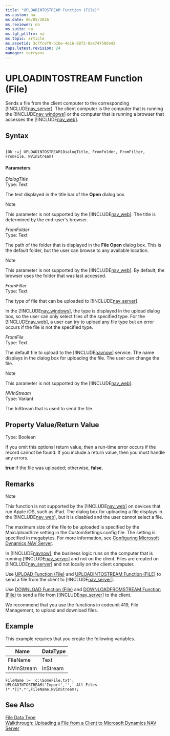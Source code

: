 ```yaml
---
title: "UPLOADINTOSTREAM Function (File)"
ms.custom: na
ms.date: 06/05/2016
ms.reviewer: na
ms.suite: na
ms.tgt_pltfrm: na
ms.topic: article
ms.assetid: 3c7fcef9-b1be-4e16-8872-8ae74750da42
caps.latest.revision: 24
manager: terryaus
---
```

# UPLOADINTOSTREAM Function (File)
Sends a file from the client computer to the corresponding [!INCLUDE[nav_server](../dynamics-nav/includes/nav_server_md.md)]. The client computer is the computer that is running the [!INCLUDE[nav_windows](../dynamics-nav/includes/nav_windows_md.md)] or the computer that is running a browser that accesses the [!INCLUDE[nav_web](../dynamics-nav/includes/nav_web_md.md)].  
  
## Syntax  
  
```  
  
[Ok :=] UPLOADINTOSTREAM(DialogTitle, FromFolder, FromFilter, FromFile, NVInStream)  
```  
  
#### Parameters  
 *DialogTitle*  
 Type: Text  
  
 The text displayed in the title bar of the **Open** dialog box.  
  
> [!NOTE]  
>  This parameter is not supported by the [!INCLUDE[nav_web](../dynamics-nav/includes/nav_web_md.md)]. The title is determined by the end\-user's browser.  
  
 *FromFolder*  
 Type: Text  
  
 The path of the folder that is displayed in the **File Open** dialog box. This is the default folder, but the user can browse to any available location.  
  
> [!NOTE]  
>  This parameter is not supported by the [!INCLUDE[nav_web](../dynamics-nav/includes/nav_web_md.md)]. By default, the browser uses the folder that was last accessed.  
  
 *FromFilter*  
 Type: Text  
  
 The type of file that can be uploaded to [!INCLUDE[nav_server](../dynamics-nav/includes/nav_server_md.md)].  
  
 In the [!INCLUDE[nav_windows](../dynamics-nav/includes/nav_windows_md.md)], the type is displayed in the upload dialog box, so the user can only select files of the specified type. For the [!INCLUDE[nav_web](../dynamics-nav/includes/nav_web_md.md)], a user can try to upload any file type but an error occurs if the file is not the specified type.  
  
 *FromFile*  
 Type: Text  
  
 The default file to upload to the [!INCLUDE[navnow](../dynamics-nav/includes/navnow_md.md)] service. The name displays in the dialog box for uploading the file. The user can change the file.  
  
> [!NOTE]  
>  This parameter is not supported by the [!INCLUDE[nav_web](../dynamics-nav/includes/nav_web_md.md)].  
  
 *NVInStream*  
 Type: Variant  
  
 The InStream that is used to send the file.  
  
## Property Value\/Return Value  
 Type: Boolean  
  
 If you omit this optional return value, then a run\-time error occurs if the record cannot be found. If you include a return value, then you must handle any errors.  
  
 **true** if the file was uploaded; otherwise, **false**.  
  
## Remarks  
  
> [!NOTE]  
>  This function is not supported by the [!INCLUDE[nav_web](../dynamics-nav/includes/nav_web_md.md)] on devices that run Apple iOS, such as iPad. The dialog box for uploading a file displays in the [!INCLUDE[nav_web](../dynamics-nav/includes/nav_web_md.md)], but it is disabled and the user cannot select a file.  
  
 The maximum size of the file to be uploaded is specified by the MaxUploadSize setting in the CustomSettings.config file. The setting is specified in megabytes. For more information, see [Configuring Microsoft Dynamics NAV Server](../dynamics-nav/Configuring-Microsoft-Dynamics-NAV-Server.md).  
  
 In [!INCLUDE[navnow](../dynamics-nav/includes/navnow_md.md)], the business logic runs on the computer that is running [!INCLUDE[nav_server](../dynamics-nav/includes/nav_server_md.md)] and not on the client. Files are created on [!INCLUDE[nav_server](../dynamics-nav/includes/nav_server_md.md)] and not locally on the client computer.  
  
 Use [UPLOAD Function \(File\)](../dynamics-nav/UPLOAD-Function--File-.md) and [UPLOADINTOSTREAM Function \(FILE\)](../dynamics-nav/UPLOADINTOSTREAM-Function--File-.md) to send a file from the client to [!INCLUDE[nav_server](../dynamics-nav/includes/nav_server_md.md)].  
  
 Use [DOWNLOAD Function \(File\)](../dynamics-nav/DOWNLOAD-Function--File-.md) and [DOWNLOADFROMSTREAM Function \(File\)](../dynamics-nav/DOWNLOADFROMSTREAM-Function--File-.md) to send a file from [!INCLUDE[nav_server](../dynamics-nav/includes/nav_server_md.md)] to the client.  
  
 We recommend that you use the functions in codeunit 419, File Management, to upload and download files.  
  
## Example  
 This example requires that you create the following variables.  
  
|Name|DataType|  
|----------|--------------|  
|FileName|Text|  
|NVInStream|InStream|  
  
```  
FileName := 'c:\SomeFile.txt';  
UPLOADINTOSTREAM('Import','',' All Files (*.*)|*.*',FileName,NVInStream);  
```  
  
## See Also  
 [File Data Type](../dynamics-nav/File-Data-Type.md)   
 [Walkthrough: Uploading a File from a Client to Microsoft Dynamics NAV Server](../Topic/Walkthrough:%20Uploading%20a%20File%20from%20a%20Client%20to%20Microsoft%20Dynamics%20NAV%20Server.md)